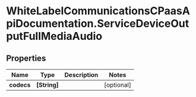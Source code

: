 # WhiteLabelCommunicationsCPaasApiDocumentation.ServiceDeviceOutputFullMediaAudio

## Properties

Name | Type | Description | Notes
------------ | ------------- | ------------- | -------------
**codecs** | **[String]** |  | [optional] 


